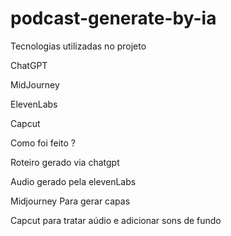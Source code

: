 # podcast-generate-by-ia
Tecnologias utilizadas no projeto

ChatGPT

MidJourney

ElevenLabs

Capcut


Como foi feito ?

Roteiro gerado via chatgpt

Audio gerado pela elevenLabs

Midjourney Para gerar capas

Capcut para tratar aúdio e adicionar sons de fundo
